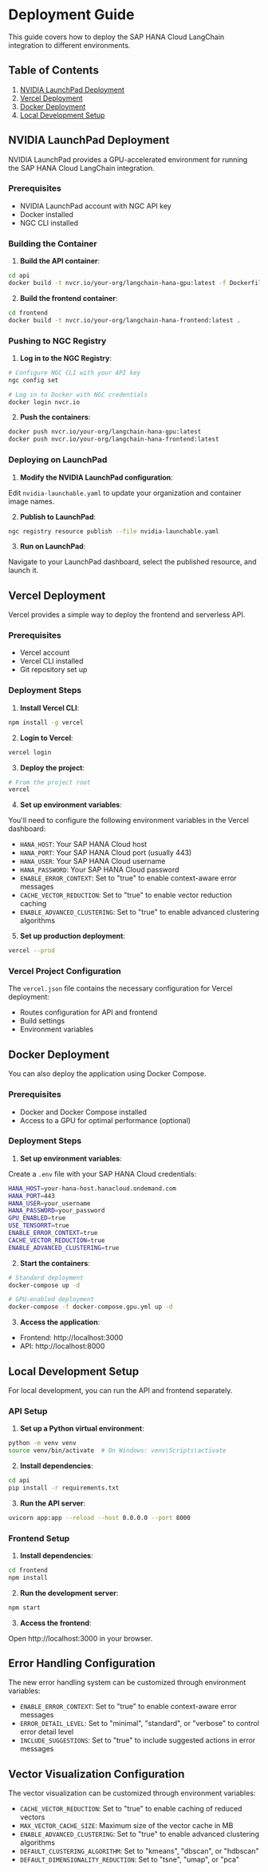 # Deployment Guide

This guide covers how to deploy the SAP HANA Cloud LangChain integration to different environments.

## Table of Contents

1. [NVIDIA LaunchPad Deployment](#nvidia-launchpad-deployment)
2. [Vercel Deployment](#vercel-deployment)
3. [Docker Deployment](#docker-deployment)
4. [Local Development Setup](#local-development-setup)

## NVIDIA LaunchPad Deployment

NVIDIA LaunchPad provides a GPU-accelerated environment for running the SAP HANA Cloud LangChain integration.

### Prerequisites

- NVIDIA LaunchPad account with NGC API key
- Docker installed
- NGC CLI installed

### Building the Container

1. **Build the API container**:

```bash
cd api
docker build -t nvcr.io/your-org/langchain-hana-gpu:latest -f Dockerfile.ngc .
```

2. **Build the frontend container**:

```bash
cd frontend
docker build -t nvcr.io/your-org/langchain-hana-frontend:latest .
```

### Pushing to NGC Registry

1. **Log in to the NGC Registry**:

```bash
# Configure NGC CLI with your API key
ngc config set

# Log in to Docker with NGC credentials
docker login nvcr.io
```

2. **Push the containers**:

```bash
docker push nvcr.io/your-org/langchain-hana-gpu:latest
docker push nvcr.io/your-org/langchain-hana-frontend:latest
```

### Deploying on LaunchPad

1. **Modify the NVIDIA LaunchPad configuration**:

Edit `nvidia-launchable.yaml` to update your organization and container image names.

2. **Publish to LaunchPad**:

```bash
ngc registry resource publish --file nvidia-launchable.yaml
```

3. **Run on LaunchPad**:

Navigate to your LaunchPad dashboard, select the published resource, and launch it.

## Vercel Deployment

Vercel provides a simple way to deploy the frontend and serverless API.

### Prerequisites

- Vercel account
- Vercel CLI installed
- Git repository set up

### Deployment Steps

1. **Install Vercel CLI**:

```bash
npm install -g vercel
```

2. **Login to Vercel**:

```bash
vercel login
```

3. **Deploy the project**:

```bash
# From the project root
vercel
```

4. **Set up environment variables**:

You'll need to configure the following environment variables in the Vercel dashboard:
- `HANA_HOST`: Your SAP HANA Cloud host
- `HANA_PORT`: Your SAP HANA Cloud port (usually 443)
- `HANA_USER`: Your SAP HANA Cloud username
- `HANA_PASSWORD`: Your SAP HANA Cloud password
- `ENABLE_ERROR_CONTEXT`: Set to "true" to enable context-aware error messages
- `CACHE_VECTOR_REDUCTION`: Set to "true" to enable vector reduction caching
- `ENABLE_ADVANCED_CLUSTERING`: Set to "true" to enable advanced clustering algorithms

5. **Set up production deployment**:

```bash
vercel --prod
```

### Vercel Project Configuration

The `vercel.json` file contains the necessary configuration for Vercel deployment:
- Routes configuration for API and frontend
- Build settings
- Environment variables

## Docker Deployment

You can also deploy the application using Docker Compose.

### Prerequisites

- Docker and Docker Compose installed
- Access to a GPU for optimal performance (optional)

### Deployment Steps

1. **Set up environment variables**:

Create a `.env` file with your SAP HANA Cloud credentials:

```bash
HANA_HOST=your-hana-host.hanacloud.ondemand.com
HANA_PORT=443
HANA_USER=your_username
HANA_PASSWORD=your_password
GPU_ENABLED=true
USE_TENSORRT=true
ENABLE_ERROR_CONTEXT=true
CACHE_VECTOR_REDUCTION=true
ENABLE_ADVANCED_CLUSTERING=true
```

2. **Start the containers**:

```bash
# Standard deployment
docker-compose up -d

# GPU-enabled deployment
docker-compose -f docker-compose.gpu.yml up -d
```

3. **Access the application**:

- Frontend: http://localhost:3000
- API: http://localhost:8000

## Local Development Setup

For local development, you can run the API and frontend separately.

### API Setup

1. **Set up a Python virtual environment**:

```bash
python -m venv venv
source venv/bin/activate  # On Windows: venv\Scripts\activate
```

2. **Install dependencies**:

```bash
cd api
pip install -r requirements.txt
```

3. **Run the API server**:

```bash
uvicorn app:app --reload --host 0.0.0.0 --port 8000
```

### Frontend Setup

1. **Install dependencies**:

```bash
cd frontend
npm install
```

2. **Run the development server**:

```bash
npm start
```

3. **Access the frontend**:

Open http://localhost:3000 in your browser.

## Error Handling Configuration

The new error handling system can be customized through environment variables:

- `ENABLE_ERROR_CONTEXT`: Set to "true" to enable context-aware error messages
- `ERROR_DETAIL_LEVEL`: Set to "minimal", "standard", or "verbose" to control error detail level
- `INCLUDE_SUGGESTIONS`: Set to "true" to include suggested actions in error messages

## Vector Visualization Configuration

The vector visualization can be customized through environment variables:

- `CACHE_VECTOR_REDUCTION`: Set to "true" to enable caching of reduced vectors
- `MAX_VECTOR_CACHE_SIZE`: Maximum size of the vector cache in MB
- `ENABLE_ADVANCED_CLUSTERING`: Set to "true" to enable advanced clustering algorithms
- `DEFAULT_CLUSTERING_ALGORITHM`: Set to "kmeans", "dbscan", or "hdbscan"
- `DEFAULT_DIMENSIONALITY_REDUCTION`: Set to "tsne", "umap", or "pca"